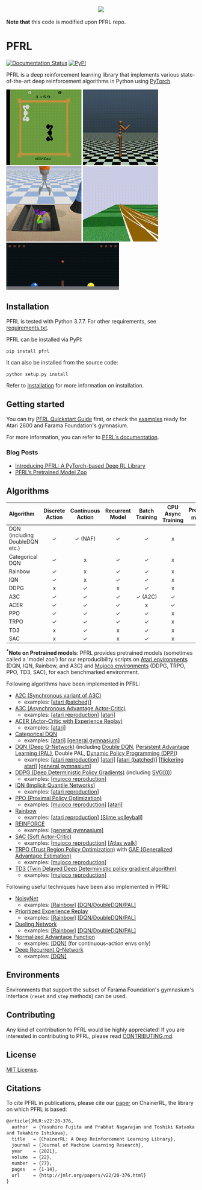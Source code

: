 <div align="center"><img src="https://raw.githubusercontent.com/pfnet/pfrl/master/assets/PFRL.png" height=150/></div>

**Note that** this code is modified upon PFRL repo. 
# PFRL
[![Documentation Status](https://readthedocs.org/projects/pfrl/badge/?version=latest)](http://pfrl.readthedocs.io/en/latest/?badge=latest)
[![PyPI](https://img.shields.io/pypi/v/pfrl.svg)](https://pypi.python.org/pypi/pfrl)

PFRL is a deep reinforcement learning library that implements various state-of-the-art deep reinforcement algorithms in Python using [PyTorch](https://github.com/pytorch/pytorch).

![Boxing](assets/boxing.gif)
![Humanoid](assets/humanoid.gif)
![Grasping](assets/grasping.gif)
![Atlas](examples/atlas/assets/atlas.gif)
![SlimeVolley](examples/slimevolley/assets/slimevolley.gif)

## Installation

PFRL is tested with Python 3.7.7. For other requirements, see [requirements.txt](requirements.txt).

PFRL can be installed via PyPI:
```
pip install pfrl
```

It can also be installed from the source code:
```
python setup.py install
```

Refer to [Installation](http://pfrl.readthedocs.io/en/latest/install.html) for more information on installation. 

## Getting started

You can try [PFRL Quickstart Guide](examples/quickstart/quickstart.ipynb) first, or check the [examples](examples) ready for Atari 2600 and Farama Foundation's gymnasium.

For more information, you can refer to [PFRL's documentation](http://pfrl.readthedocs.io/en/latest/index.html).

### Blog Posts
- [Introducing PFRL: A PyTorch-based Deep RL Library](https://t.co/VaT06nejSC?amp=1)
- [PFRL’s Pretrained Model Zoo](https://bit.ly/3fNx5xH)

## Algorithms

| Algorithm | Discrete Action | Continuous Action | Recurrent Model | Batch Training | CPU Async Training | Pretrained models<sup>*</sup> |
|:----------|:---------------:|:----------------:|:---------------:|:--------------:|:------------------:|:------------------:|
| DQN (including DoubleDQN etc.) | ✓ | ✓ (NAF) | ✓ | ✓ | x | ✓ |
| Categorical DQN | ✓ | x | ✓ | ✓ | x | x |
| Rainbow | ✓ | x | ✓ | ✓ | x | ✓ |
| IQN | ✓ | x | ✓ | ✓ | x | ✓ |
| DDPG | x | ✓ | x | ✓ | x | ✓ |
| A3C  | ✓ | ✓ | ✓ | ✓ (A2C) | ✓ | ✓ |
| ACER | ✓ | ✓ | ✓ | x | ✓ | x |
| PPO  | ✓ | ✓ | ✓ | ✓ | x | ✓ |
| TRPO | ✓ | ✓ | ✓ | ✓ | x | ✓ |
| TD3 | x | ✓ | x | ✓ | x | ✓ |
| SAC | x | ✓ | x | ✓ | x | ✓ |

**<sup>*</sup>Note on Pretrained models**: PFRL provides pretrained models (sometimes called a 'model zoo') for our reproducibility scripts on [Atari environments](https://github.com/pfnet/pfrl/tree/master/examples/atari/reproduction) (DQN, IQN, Rainbow, and A3C) and [Mujoco environments](https://github.com/pfnet/pfrl/tree/master/examples/mujoco/reproduction) (DDPG, TRPO, PPO, TD3, SAC), for each benchmarked environment. 

Following algorithms have been implemented in PFRL:
- [A2C (Synchronous variant of A3C)](https://openai.com/blog/baselines-acktr-a2c/)
  - examples: [[atari (batched)]](examples/atari/train_a2c_ale.py)
- [A3C (Asynchronous Advantage Actor-Critic)](https://arxiv.org/abs/1602.01783)
  - examples: [[atari reproduction]](examples/atari/reproduction/a3c) [[atari]](examples/atari/train_a3c_ale.py)
- [ACER (Actor-Critic with Experience Replay)](https://arxiv.org/abs/1611.01224)
  - examples: [[atari]](examples/atari/train_acer_ale.py)
- [Categorical DQN](https://arxiv.org/abs/1707.06887)
  - examples: [[atari]](examples/atari/train_categorical_dqn_ale.py) [[general gymnasium]](examples/gymnasium/train_categorical_dqn_gymnasium.py)
- [DQN (Deep Q-Network)](https://storage.googleapis.com/deepmind-media/dqn/DQNNaturePaper.pdf) (including [Double DQN](https://arxiv.org/abs/1509.06461), [Persistent Advantage Learning (PAL)](https://arxiv.org/abs/1512.04860), Double PAL, [Dynamic Policy Programming (DPP)](http://www.jmlr.org/papers/volume13/azar12a/azar12a.pdf))
  - examples: [[atari reproduction]](examples/atari/reproduction/dqn) [[atari]](examples/atari/train_dqn_ale.py) [[atari (batched)]](examples/atari/train_dqn_batch_ale.py) [[flickering atari]](examples/atari/train_drqn_ale.py) [[general gymnasium]](examples/gymnasium/train_dqn_gymnasium.py)
- [DDPG (Deep Deterministic Policy Gradients)](https://arxiv.org/abs/1509.02971) (including [SVG(0)](https://arxiv.org/abs/1510.09142))
  - examples: [[mujoco reproduction]](examples/mujoco/reproduction/ddpg)
- [IQN (Implicit Quantile Networks)](https://arxiv.org/abs/1806.06923)
  - examples: [[atari reproduction]](examples/atari/reproduction/iqn)
- [PPO (Proximal Policy Optimization)](https://arxiv.org/abs/1707.06347)
  - examples: [[mujoco reproduction]](examples/mujoco/reproduction/ppo) [[atari]](examples/atari/train_ppo_ale.py)
- [Rainbow](https://arxiv.org/abs/1710.02298)
  - examples: [[atari reproduction]](examples/atari/reproduction/rainbow) [[Slime volleyball]](examples/slimevolley/)
- [REINFORCE](http://www-anw.cs.umass.edu/~barto/courses/cs687/williams92simple.pdf)
  - examples: [[general gymnasium]](examples/gymnasium/train_reinforce_gymnasium.py)
- [SAC (Soft Actor-Critic)](https://arxiv.org/abs/1812.05905)
  - examples: [[mujoco reproduction]](examples/mujoco/reproduction/soft_actor_critic) [[Atlas walk]](examples/atlas/)
- [TRPO (Trust Region Policy Optimization)](https://arxiv.org/abs/1502.05477) with [GAE (Generalized Advantage Estimation)](https://arxiv.org/abs/1506.02438)
  - examples: [[mujoco reproduction]](examples/mujoco/reproduction/trpo)
- [TD3 (Twin Delayed Deep Deterministic policy gradient algorithm)](https://arxiv.org/abs/1802.09477)
  - examples: [[mujoco reproduction]](examples/mujoco/reproduction/td3)

Following useful techniques have been also implemented in PFRL:
- [NoisyNet](https://arxiv.org/abs/1706.10295)
  - examples: [[Rainbow]](examples/atari/reproduction/rainbow) [[DQN/DoubleDQN/PAL]](examples/atari/train_dqn_ale.py)
- [Prioritized Experience Replay](https://arxiv.org/abs/1511.05952)
  - examples: [[Rainbow]](examples/atari/reproduction/rainbow) [[DQN/DoubleDQN/PAL]](examples/atari/train_dqn_ale.py)
- [Dueling Network](https://arxiv.org/abs/1511.06581)
  - examples: [[Rainbow]](examples/atari/reproduction/rainbow) [[DQN/DoubleDQN/PAL]](examples/atari/train_dqn_ale.py)
- [Normalized Advantage Function](https://arxiv.org/abs/1603.00748)
  - examples: [[DQN]](examples/gymnasium/train_dqn_gymnasium.py) (for continuous-action envs only)
- [Deep Recurrent Q-Network](https://arxiv.org/abs/1507.06527)
  - examples: [[DQN]](examples/atari/train_drqn_ale.py)


## Environments

Environments that support the subset of Farama Foundation's gymnasium's interface (`reset` and `step` methods) can be used.

## Contributing

Any kind of contribution to PFRL would be highly appreciated! If you are interested in contributing to PFRL, please read [CONTRIBUTING.md](CONTRIBUTING.md).

## License

[MIT License](LICENSE).

## Citations

To cite PFRL in publications, please cite our [paper](https://www.jmlr.org/papers/v22/20-376.html) on ChainerRL, the library on which PFRL is based:

```
@article{JMLR:v22:20-376,
  author  = {Yasuhiro Fujita and Prabhat Nagarajan and Toshiki Kataoka and Takahiro Ishikawa},
  title   = {ChainerRL: A Deep Reinforcement Learning Library},
  journal = {Journal of Machine Learning Research},
  year    = {2021},
  volume  = {22},
  number  = {77},
  pages   = {1-14},
  url     = {http://jmlr.org/papers/v22/20-376.html}
}
```
